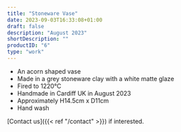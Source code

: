 ```yaml
---
title: "Stoneware Vase"
date: 2023-09-03T16:33:08+01:00
draft: false
description: "August 2023"
shortDescription: ""
productID: "6"
type: "work"
---
```


- An acorn shaped vase
- Made in a grey stoneware clay with a white matte glaze
- Fired to 1220&deg;C
- Handmade in Cardiff UK in August 2023
- Approximately H14.5cm x D11cm
- Hand wash

[Contact us]({{< ref "/contact" >}}) if interested.